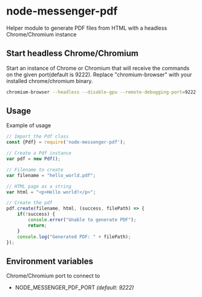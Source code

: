 # node-messenger-pdf

Helper module to generate PDF files from HTML with a headless Chrome/Chromium instance

## Start headless Chrome/Chromium
Start an instance of Chrome or Chromium that will receive the commands on the given port(default is 9222).
Replace "chromium-browser" with your installed chrome/chromium binary.
```bash
chromium-browser --headless --disable-gpu --remote-debugging-port=9222
```

## Usage
Example of usage
```javascript
// Import the Pdf class
const {Pdf} = require('node-messenger-pdf');

// Create a Pdf instance
var pdf = new Pdf();

// Filename to create
var filename = "hello_world.pdf";

// HTML page as a string
var html = "<p>Hello world!</p>";

// Create the pdf
pdf.create(filename, html, (success, filePath) => {
    if(!success) {
        console.error("Unable to generate PDF");
        return;
    }
    console.log("Generated PDF: " + filePath);
});
```

## Environment variables
Chrome/Chromium port to connect to
* NODE_MESSENGER_PDF_PORT *(default: 9222)*